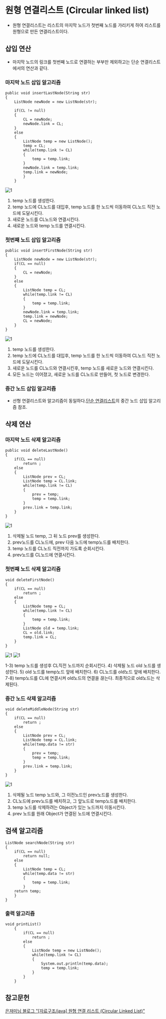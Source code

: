# 원형 연결리스트 (Circular linked list)
* 원형 연결리스트는 리스트의 마지막 노드가 첫번째 노드를 가리키게 하여 리스트를 원형으로 만든 연결리스트이다.
## 삽입 연산
* 마지막 노드의 링크를 첫번째 노드로 연결하는 부부만 제외하고는 단순 연결리스트에서의 연산과 같다.
### 마지막 노드 삽입 알고리즘
```
public void insertLastNode(String str)
{
	ListNode newNode = new ListNode(str);
	
	if(CL != null)
	{
		CL = newNode;		 
		newNode.link = CL;	
	}
	else
	{
		ListNode temp = new ListNode();
		temp = CL;
		while(temp.link != CL)
		{
			temp = temp.link;	 
		}
		newNode.link = temp.link;		
		temp.link = newNode;		
		}
	}
```
![1](https://github.com/97Fekim/TIL/blob/master/image/%EC%9B%90%ED%98%95%EB%A6%AC%EC%8A%A4%ED%8A%B8%20%EB%81%9D%EB%85%B8%EB%93%9C%20%EC%82%BD%EC%9E%85.PNG?raw=true)
1. temp 노드를 생성한다.
2. temp 노드에 CL노드를 대입후, temp 노드를 한 노드씩 이동하여 CL노드 직전 노드에 도달시킨다.
3. 새로운 노드를 CL노드와 연결시킨다.
4. 새로운 노드와 temp 노드를 연결시킨다.

### 첫번째 노드 삽입 알고리즘
```
public void insertFirstNode(String str)
{
	ListNode newNode = new ListNode(str);
	if(CL == null)
	{	
		CL = newNode;
	}
	else
	{
		ListNode temp = CL;
		while(temp.link != CL)
		{
			temp = temp.link;
		}
		newNode.link = temp.link;
		temp.link = newNode;
		CL = newNode;
	}
}
```
![1](https://github.com/97Fekim/TIL/blob/master/image/%EC%9B%90%EB%A0%B9%EB%A6%AC%EC%8A%A4%ED%8A%B8%20%EC%B2%AB%EB%85%B8%EB%93%9C%20%EC%82%BD%EC%9E%85.PNG?raw=true)
1. temp 노드를 생성한다.
2. temp 노드에 CL노드를 대입후, temp 노드를 한 노드씩 이동하여 CL노드 직전 노드에 도달시킨다.
3. 새로운 노드를 CL노드와 연결시킨후, temp 노드를 새로운 노드와 연결시킨다.
4. 모든 노드는 이어졌고, 새로운 노드를 CL노드로 만들어, 첫 노드로 변경한다.
### 중간 노드 삽입 알고리즘 
* 선형 연결리스트와 알고리즘이 동일하다.[단순 연결리스트](https://github.com/97Fekim/TIL/blob/master/Data%20Structure/1.%20Linked%20list.md)의 중간 노드 삽입 알고리즘 참조.
## 삭제 연산
### 마지막 노드 삭제 알고리즘
```
public void deleteLastNode()
{
	if(CL == null)
		return ;
	else
	{
		ListNode prev = CL;
		ListNode temp = CL.link;
		while(temp.link != CL)
		{
			prev = temp;
			temp = temp.link;
		}
		prev.link = temp.link;
	}
}
```
![1](https://github.com/97Fekim/TIL/blob/master/image/%EC%9B%90%ED%98%95%EB%A6%AC%EC%8A%A4%ED%8A%B8%20%EB%A7%88%EC%A7%80%EB%A7%89%EB%85%B8%EB%93%9C%20%EC%82%AD%EC%A0%9C.PNG?raw=true)
1) 삭제될 노드 temp, 그 뒤 노드 prev를 생성한다.
2) prev노드를 CL노드에, prev 다음 노드에 temp노드를 배치한다.
3) temp 노드를 CL노드 직전까지 가도록 순회시킨다.
4) prev노드를 CL노드에 연결시킨다.

### 첫번째 노드 삭제 알고리즘
```
void deleteFirstNode()
{
	if(CL == null)
		return ;
	else
	{
		ListNode temp = CL;
		while(temp.link != CL)
		{
			temp = temp.link;
		}
		ListNode old = temp.link;
		CL = old.link;
		temp.link = CL;
	}			
}
```
![1](https://github.com/97Fekim/TIL/blob/master/image/%EC%9B%90%ED%98%95%EB%A6%AC%EC%8A%A4%ED%8A%B8%20%EC%B2%AB%EB%B2%88%EC%A7%B8%20%EB%85%B8%EB%93%9C%20%EC%82%AD%EC%A0%9C1.PNG?raw=true)
![1](https://github.com/97Fekim/TIL/blob/master/image/%EC%9B%90%ED%98%95%EB%A6%AC%EC%8A%A4%ED%8A%B8%20%EC%B2%AB%EB%B2%88%EC%A7%B8%EB%85%B8%EB%93%9C%20%EC%82%AD%EC%A0%9C2.PNG?raw=true)

1-3) temp 노드를 생성후 CL직전 노드까지 순회시킨다.
4) 삭제될 노드 old 노드를 생성한다.
5) old 노드를 temp노드 앞에 배치한다.
6) CL노드를 old노드 앞에 배치한다.
7-8) temp노드를 CL에 연결시켜 old노드의 연결을 끊는다. 최종적으로 old노드는 삭제된다.

### 중간 노드 삭제 알고리즘
```
void deleteMiddleNode(String str)
{
	if(CL == null)
		return ;
	else
	{
		ListNode prev = CL;
		ListNode temp = CL.link;
		while(temp.data != str)
		{
			prev = temp;
			temp = temp.link;
		}
		prev.link = temp.link;	
	}
}
```
![1](https://github.com/97Fekim/TIL/blob/master/image/%EC%9B%90%ED%98%95%EB%A6%AC%EC%8A%A4%ED%8A%B8%20%EC%A4%91%EA%B0%84%EB%85%B8%EB%93%9C%20%EC%82%AD%EC%A0%9C.PNG?raw=true)
1) 삭제될 노드 temp 노드와, 그 이전노드인 prev노드를 생성한다.
2) CL노드에 prev노드를 배치하고, 그 앞노드로 temp노드를 배치한다.
3) temp 노드를 삭제하려는 Object가 있는 노드까지 이동시킨다.
4) prev 노드를 원래 Object가 연결된 노드에 연결시킨다.

## 검색 알고리즘
```
ListNode searchNode(String str)
{
	if(CL == null)
		return null;
	else
	{
		ListNode temp = CL;
		while(temp.data != str)
		{	
			temp = temp.link;
		}
	return temp;
	}
}
```

### 출력 알고리즘
```
void printList()
	{
		if(CL == null)
			return ;
		else
		{
			ListNode temp = new ListNode();
			while(temp.link != CL)
			{
				System.out.println(temp.data);
				temp = temp.link;
			}
		}
	}
```
## 참고문헌
[은져미님 블로그 "[자료구조/java] 원형 연결 리스트 (Circular Linked List)"](https://songeunjung92.tistory.com/14)